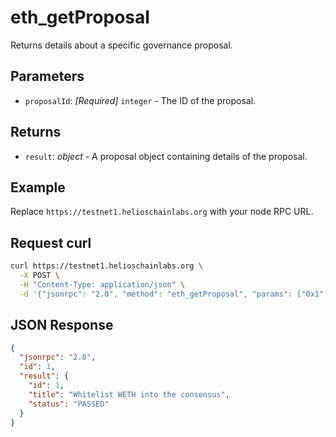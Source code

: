 # eth_getProposal

Returns details about a specific governance proposal.

## Parameters

- `proposalId`: *[Required]* `integer` - The ID of the proposal.

## Returns

- `result`: *object* - A proposal object containing details of the proposal.

## Example

Replace `https://testnet1.helioschainlabs.org` with your node RPC URL.

## Request curl
```sh
curl https://testnet1.helioschainlabs.org \
  -X POST \
  -H "Content-Type: application/json" \
  -d '{"jsonrpc": "2.0", "method": "eth_getProposal", "params": ["0x1"], "id": 1}'
```

## JSON Response
```json
{
  "jsonrpc": "2.0",
  "id": 1,
  "result": {
    "id": 1,
    "title": "Whitelist WETH into the consensus",
    "status": "PASSED"
  }
}
```